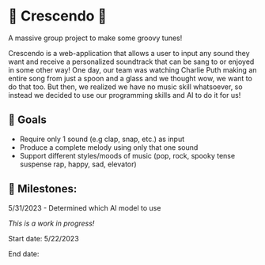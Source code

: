 # 🎵 Crescendo 🎵
A massive group project to make some groovy tunes!

Crescendo is a web-application that allows a user to input any sound they want and receive a personalized soundtrack that can be sang to or enjoyed in some other way! One day, our team was watching Charlie Puth making an entire song from just a spoon and a glass and we thought wow, we want to do that too. But then, we realized we have no music skill whatsoever, so instead we decided to use our programming skills and AI to do it for us! 

## 🥅 Goals

- Require only 1 sound (e.g clap, snap, etc.) as input
- Produce a complete melody using only that one sound
- Support different styles/moods of music (pop, rock, spooky tense suspense rap, happy, sad, elevator)


## 🚀 Milestones:

5/31/2023 - Determined which AI model to use


*This is a work in progress!*

Start date: 5/22/2023




End date:

